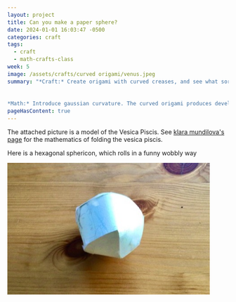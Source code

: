 ```yaml
---
layout: project
title: Can you make a paper sphere? 
date: 2024-01-01 16:03:47 -0500
categories: craft
tags:
  - craft
  - math-crafts-class
week: 5
image: /assets/crafts/curved origami/venus.jpeg
summary: "*Craft:* Create origami with curved creases, and see what sorts of forms we can make. Can we fold a sphere? How close can we get?


*Math:* Introduce gaussian curvature. The curved origami produces developable surfaces, which are surfaces with zero gaussian curvature. Examine the possible forms of these developable surfaces."
pageHasContent: true
---
```


The attached picture is a model of the Vesica Piscis. See [klara mundilova's page](https://klaramundilova.com/projects/vesica-piscis/) for the mathematics of folding the vesica piscis. 


Here is a hexagonal sphericon, which rolls in a funny wobbly way

<div class="text-center">
<img src="/assets/crafts/curved origami/sphericon.jpeg" alt="Sphericon made out of paper. It looks like a goofy ball" height="300" > </div>